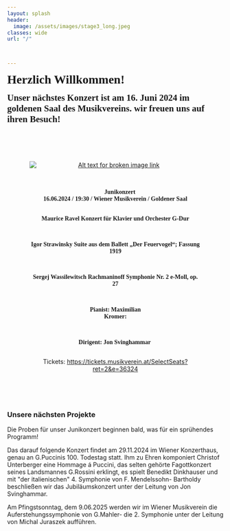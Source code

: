 ```yaml
---
layout: splash
header:
  image: /assets/images/stage3_long.jpeg
classes: wide
url: "/"



---
```

<pre><span style=" font-family: 'RobotoSlab-Standard'; font-size: 2em; font-weight:Bold">Herzlich Willkommen!</span></pre>
<pre><span style=" font-family: 'RobotoSlab'; font-size: 1.5em; font-weight:Bold">Unser nächstes Konzert ist am 16. Juni 2024 im goldenen Saal des Musikvereins. wir freuen uns auf ihren Besuch! 
<style>
  pre {
    white-space: pre-wrap; 
  }
  </style>
</span></pre>

<div style="text-align: center;">
  <a href="https://www.musikverein.at/konzert/?id=00056a9d" target="_blank">
    <img src="assets/images/plakarte/224207-Rach.png" alt="Alt text for broken image link" style="max-width: 400px; display: block; margin: 0 auto;">
  </a>
  <div style="max-width: 400px; margin: 0 auto;">
    <br>
      <pre><span style=" font-family: 'RobotoSlab'; font-size: 1em; font-weight:Bold">
      Junikonzert
<strong>16.06.2024 / 19:30 / Wiener Musikverein / Goldener Saal</strong>

Maurice Ravel
Konzert für Klavier und Orchester G-Dur

Igor Strawinsky
Suite aus dem Ballett „Der Feuervogel“; Fassung 1919

Sergej Wassilewitsch Rachmaninoff
Symphonie Nr. 2 e-Moll, op. 27

Pianist:
<span style="font-weight: bold;">Maximilian Kromer:</span> 

Dirigent:
<strong>Jon Svinghammar</strong>
      </span></pre>

Tickets: https://tickets.musikverein.at/SelectSeats?ret=2&e=36324

  </div>
</div>

<br>
<br>
<br>

### Unsere nächsten Projekte
Die Proben für unser Junikonzert beginnen bald, was für ein sprühendes Programm!

Das darauf folgende Konzert findet am 29.11.2024 im Wiener Konzerthaus, genau an G.Puccinis 100. Todestag statt.
Ihm zu Ehren komponiert Christof Unterberger eine Hommage á Puccini, das selten gehörte Fagottkonzert seines Landsmannes G.Rossini erklingt, es spielt Benedikt Dinkhauser und mit "der italienischen" 4. Symphonie von F. Mendelssohn- Bartholdy beschließen wir das Jubiläumskonzert unter der Leitung von Jon Svinghammar.

Am Pfingstsonntag, dem 9.06.2025 werden wir im Wiener Musikverein die Auferstehungssymphonie von G.Mahler- die 2. Symphonie unter der Leitung von Michal Juraszek aufführen.

